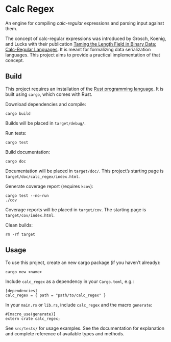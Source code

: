 # Calc Regex

An engine for compiling *calc-regular* expressions and parsing input against
them.

The concept of calc-regular expressions was introduced by Grosch, Koenig, and
Lucks with their publication [Taming the Length Field in Binary Data:
Calc-Regular Languages][1].
It is meant for formalizing data serialization languages.
This project aims to provide a practical implementation of that concept.

## Build

This project requires an installation of the [Rust programming language][2].
It is built using `cargo`, which comes with Rust.

Download dependencies and compile:

    cargo build

Builds will be placed in `target/debug/`.

Run tests:

    cargo test

Build documentation:

    cargo doc

Documentation will be placed in `target/doc/`.
This project’s starting page is `target/doc/calc_regex/index.html`.

Generate coverage report (requires `kcov`):

    cargo test --no-run
    ./cov

Coverage reports will be placed in `target/cov`.
The starting page is `target/cov/index.html`.

Clean builds:

    rm -rf target

## Usage

To use this project, create an new cargo package (if you haven’t already):

    cargo new <name>

Include `calc_regex` as a dependency in your `Cargo.toml`, e.g.:

    [dependencies]
    calc_regex = { path = "path/to/calc_regex" }

In your `main.rs` or `lib.rs`, include `calc_regex` and the macro `generate`:

    #[macro_use(generate)]
    extern crate calc_regex;

See `src/tests/` for usage examples.
See the documentation for explanation and complete reference of available
types and methods.


[1]: http://spw17.langsec.org/papers/grosch-taming-length-fiels.pdf
[2]: https://www.rust-lang.org